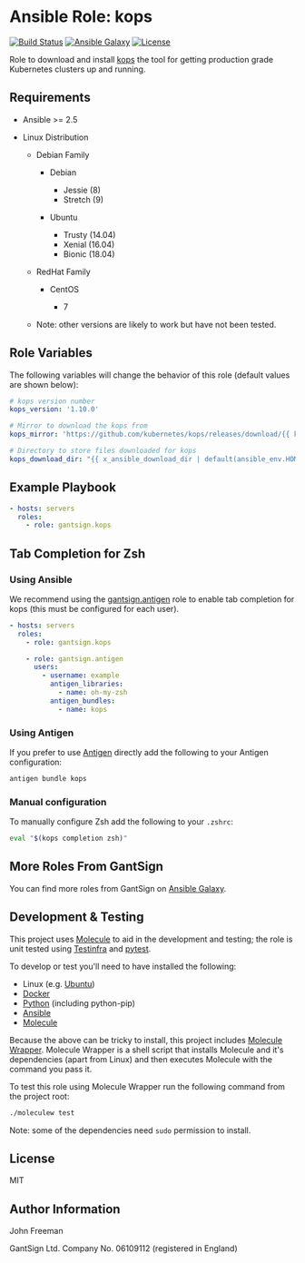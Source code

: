 Ansible Role: kops
==================

[![Build Status](https://travis-ci.com/gantsign/ansible_role_kops.svg?branch=master)](https://travis-ci.com/gantsign/ansible_role_kops)
[![Ansible Galaxy](https://img.shields.io/badge/ansible--galaxy-gantsign.kops-blue.svg)](https://galaxy.ansible.com/gantsign/kops)
[![License](https://img.shields.io/badge/license-MIT-blue.svg)](https://raw.githubusercontent.com/gantsign/ansible_role_kops/master/LICENSE)

Role to download and install [kops](https://github.com/kubernetes/kops) the tool
for getting production grade Kubernetes clusters up and running.

Requirements
------------

* Ansible >= 2.5

* Linux Distribution

    * Debian Family

        * Debian

            * Jessie (8)
            * Stretch (9)

        * Ubuntu

            * Trusty (14.04)
            * Xenial (16.04)
            * Bionic (18.04)

    * RedHat Family

        * CentOS

            * 7

    * Note: other versions are likely to work but have not been tested.

Role Variables
--------------

The following variables will change the behavior of this role (default values
are shown below):

```yaml
# kops version number
kops_version: '1.10.0'

# Mirror to download the kops from
kops_mirror: 'https://github.com/kubernetes/kops/releases/download/{{ kops_version }}'

# Directory to store files downloaded for kops
kops_download_dir: "{{ x_ansible_download_dir | default(ansible_env.HOME + '/.ansible/tmp/downloads') }}"
```

Example Playbook
----------------

```yaml
- hosts: servers
  roles:
    - role: gantsign.kops
```

Tab Completion for Zsh
----------------------

### Using Ansible

We recommend using the
[gantsign.antigen](https://galaxy.ansible.com/gantsign/antigen) role to enable
tab completion for kops (this must be configured for each user).

```yaml
- hosts: servers
  roles:
    - role: gantsign.kops

    - role: gantsign.antigen
      users:
        - username: example
          antigen_libraries:
            - name: oh-my-zsh
          antigen_bundles:
            - name: kops
```

### Using Antigen

If you prefer to use [Antigen](https://github.com/zsh-users/antigen) directly
add the following to your Antigen configuration:

```bash
antigen bundle kops
```

### Manual configuration

To manually configure Zsh add the following to your `.zshrc`:

```bash
eval "$(kops completion zsh)"
```

More Roles From GantSign
------------------------

You can find more roles from GantSign on
[Ansible Galaxy](https://galaxy.ansible.com/gantsign).

Development & Testing
---------------------

This project uses [Molecule](http://molecule.readthedocs.io/) to aid in the
development and testing; the role is unit tested using
[Testinfra](http://testinfra.readthedocs.io/) and
[pytest](http://docs.pytest.org/).

To develop or test you'll need to have installed the following:

* Linux (e.g. [Ubuntu](http://www.ubuntu.com/))
* [Docker](https://www.docker.com/)
* [Python](https://www.python.org/) (including python-pip)
* [Ansible](https://www.ansible.com/)
* [Molecule](http://molecule.readthedocs.io/)

Because the above can be tricky to install, this project includes
[Molecule Wrapper](https://github.com/gantsign/molecule-wrapper). Molecule
Wrapper is a shell script that installs Molecule and it's dependencies (apart
from Linux) and then executes Molecule with the command you pass it.

To test this role using Molecule Wrapper run the following command from the
project root:

```bash
./moleculew test
```

Note: some of the dependencies need `sudo` permission to install.

License
-------

MIT

Author Information
------------------

John Freeman

GantSign Ltd.
Company No. 06109112 (registered in England)
